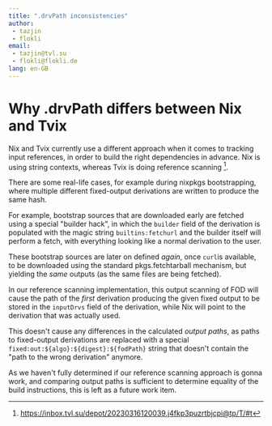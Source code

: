 ```yaml
---
title: ".drvPath inconsistencies"
author:
 - tazjin
 - flokli
email:
 - tazjin@tvl.su
 - flokli@flokli.de
lang: en-GB
---
```


# Why .drvPath differs between Nix and Tvix

Nix and Tvix currently use a different approach when it comes to tracking input
references, in order to build the right dependencies in advance.
Nix is using string contexts, whereas Tvix is doing reference scanning [^inbox-drvpath].

There are some real-life cases, for example during nixpkgs bootstrapping, where
multiple different fixed-output derivations are written to produce the same
hash.

For example, bootstrap sources that are downloaded early are fetched using
a special "builder hack", in which the `builder` field of the derivation is
populated with the magic string `builtins:fetchurl` and the builder itself will
perform a fetch, with everything looking like a normal derivation to the user.

These bootstrap sources are later on defined *again*, once `curl`is available,
to be downloaded using the standard pkgs.fetchtarball mechanism, but yielding
the *same* outputs (as the same files are being fetched).

In our reference scanning implementation, this output scanning of FOD will
cause the path of the *first* derivation producing the given fixed output to be
stored in the `inputDrvs` field of the derivation, while Nix will point to the
derivation that was actually used.

This doesn't cause any differences in the calculated *output paths*, as paths to
fixed-output derivations are replaced with a special
`fixed:out:${algo}:${digest}:${fodPath}` string that doesn't contain the "path
to the wrong derivation" anymore.

As we haven't fully determined if our reference scanning approach is gonna work,
and comparing output paths is sufficient to determine equality of the build
instructions, this is left as a future work item.


[^inbox-drvpath]: https://inbox.tvl.su/depot/20230316120039.j4fkp3puzrtbjcpi@tp/T/#t
